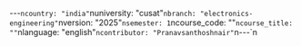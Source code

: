 ---
---

﻿---`ncountry: "india"`nuniversity: "cusat"`nbranch: "electronics-engineering"`nversion: "2025"`nsemester: 1`ncourse_code: ""`ncourse_title: ""`nlanguage: "english"`ncontributor: "Pranavsanthoshnair"`n---`n
